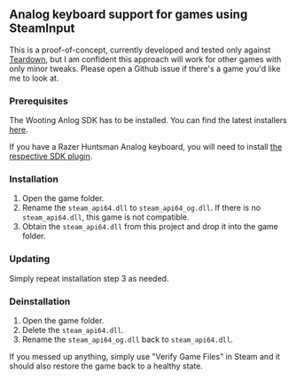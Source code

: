## Analog keyboard support for games using SteamInput

This is a proof-of-concept, currently developed and tested only against [Teardown](https://store.steampowered.com/app/1167630/Teardown/), but I am confident this approach will work for other games with only minor tweaks. Please open a Github issue if there's a game you'd like me to look at.

### Prerequisites

The Wooting Anlog SDK has to be installed. You can find the latest installers [here](https://github.com/WootingKb/wooting-analog-sdk/releases).

If you have a Razer Huntsman Analog keyboard, you will need to install [the respective SDK plugin](https://github.com/calamity-inc/universal-analog-plugin).

### Installation

1. Open the game folder.
2. Rename the `steam_api64.dll` to `steam_api64_og.dll`. If there is no `steam_api64.dll`, this game is not compatible.
3. Obtain the `steam_api64.dll` from this project and drop it into the game folder.

### Updating

Simply repeat installation step 3 as needed.

### Deinstallation

1. Open the game folder.
2. Delete the `steam_api64.dll`.
3. Rename the `steam_api64_og.dll` back to `steam_api64.dll`.

If you messed up anything, simply use "Verify Game Files" in Steam and it should also restore the game back to a healthy state.

